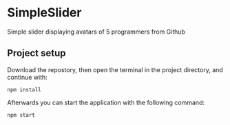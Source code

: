 # SimpleSlider
Simple slider displaying avatars of 5 programmers from Github

## Project setup
Download the repostory, then open the terminal in the project directory, and continue with:
```
npm install
```
Afterwards you can start the application with the following command:
```
npm start
```
